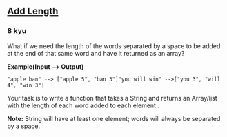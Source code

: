 <h2><a href=https://www.codewars.com/kata/559d2284b5bb6799e9000047/train/csharp target="_blank">Add Length</a></h2><h3>8 kyu</h3><p>What if we need the length of the words separated by a space to be added at the end of that same word and have it returned as an array?</p><p><strong>Example(Input --&gt; Output)</strong></p><pre><code>"apple ban" --&gt; ["apple 5", "ban 3"]"you will win" --&gt;["you 3", "will 4", "win 3"]</code></pre><p>Your task is to write a function that takes a String and returns an Array/list with the length of each word added to each element .</p><p><strong>Note:</strong> String will have at least one element; words will always be separated by a space. </p>